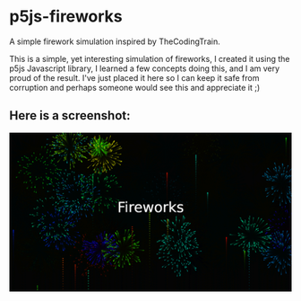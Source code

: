 # p5js-fireworks
A simple firework simulation inspired by TheCodingTrain.

This is a simple, yet interesting simulation of fireworks, I created it using the p5js Javascript library, I learned a few concepts doing this, and I am very proud of the result. I've just placed it here so I can keep it safe from corruption and perhaps someone would see this and appreciate it ;)

## Here is a screenshot:
![alt text](https://raw.githubusercontent.com/aelmosalamy/p5js-fireworks/master/snapshot1.png)
